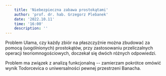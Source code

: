 ```yaml
---
    title: 'Niebezpieczna zabawa prostokątami'
    author: 'prof. dr. hab. Grzegorz Plebanek'
    date: '2022.10.11'
    time: '16:00'
    description: ''
---
```


Problem Ulama, czy każdy zbiór na płaszczyźnie można zbudować za pomocą (uogólnionych) prostokątów, przy zastosowaniu przeliczalnych operacji teoriomnogościowych, doczekał się dwóch różnych odpowiedzi. 

Problem ma związek z analizą funkcjonalną -- zamierzam pokrótce omówić wynik Todorcevica o uniwersalności pewnej przestrzeni Banacha.

